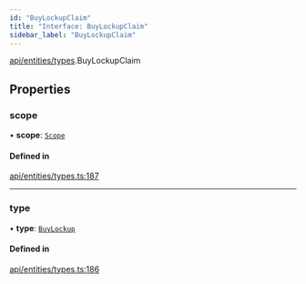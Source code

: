 ```yaml
---
id: "BuyLockupClaim"
title: "Interface: BuyLockupClaim"
sidebar_label: "BuyLockupClaim"
---
```


[api/entities/types](../../../../../modules/API/Entities/Types/Types.md).BuyLockupClaim

## Properties

### scope

• **scope**: [`Scope`](../Scope/Scope.md)

#### Defined in

[api/entities/types.ts:187](https://github.com/PolymeshAssociation/polymesh-sdk/blob/fbf6882d0/src/api/entities/types.ts#L187)

___

### type

• **type**: [`BuyLockup`](../../../../../enums/API/Entities/Types/ClaimType/ClaimType.md#buylockup)

#### Defined in

[api/entities/types.ts:186](https://github.com/PolymeshAssociation/polymesh-sdk/blob/fbf6882d0/src/api/entities/types.ts#L186)
